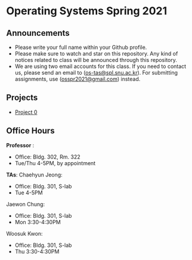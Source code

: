 # Operating Systems Spring 2021

## Announcements
* Please write your full name within your Github profile.
* Please make sure to watch and star on this repository. Any kind of notices related to class will be announced through this repository. 
* We are using two email accounts for this class. If you need to contact us, please send an email to ([os-tas@spl.snu.ac.kr](mailto:os-tas@spl.snu.ac.kr)). For submitting assignments, use ([osspr2021@gmail.com](mailto:osspr2021@gmail.com)) instead. 


## Projects

* [Project 0](/doc/Project0.md)

## Office Hours
**Professor** :
  - Office: Bldg. 302, Rm. 322
  - Tue/Thu 4-5PM, by appointment
  
**TAs**:
Chaehyun Jeong:
  - Office: Bldg. 301, S-lab
  - Tue 4-5PM

Jaewon Chung:
  - Office: Bldg. 301, S-lab
  - Mon 3:30-4:30PM

Woosuk Kwon:
  - Office: Bldg. 301, S-lab
  - Thu 3:30-4:30PM
